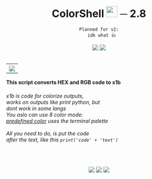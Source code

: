 
<div align='center'>
  <h1>ColorShell <img src='https://emoji.gg/assets/emoji/3034-kittyvibe.gif' width='30'> ─ 2.8</h1>
  <pre><code><span class="hljs-attribute">Planned for v2:
  idk what 👍‍</span></code></pre>
  <img src='https://github.com/NwRq/private-icons/blob/main/python.svg'> <img src='https://github.com/NwRq/private-icons/blob/main/maintained%20-yes.svg'>
</div><br>

<p><table><tr><th><img src='https://github.com/NwRq/colorshell/blob/main/img/preview.gif' align='center'></table></tr></th>
  <b>
      This script converts HEX and RGB code to x1b
  </b>
  <h6>
    x1b is code for colorize outputs,<br>
    works on outputs like print python, but<br>
    dont work in some langs<br>
    You aslo can use 8 color mode:<br>
    <a href='https://talyian.github.io/ansicolors/'>predefined color</a> uses the terminal palette<br><br>
    All you need to do, is put the code<br>
    after the text, like this
    <pr><code>print('code' + 'text')</code></pr>
    </h6><br>
</p>
<p align='center'>
  <img src='https://github.com/NwRq/private-icons/blob/main/report-any-issue-!.svg' align='center'> <img src='https://github.com/NwRq/private-icons/blob/main/license-mit.svg' align='center'> <img src='https://github.com/NwRq/private-icons/blob/main/made-with-%203(1).svg' align='center'>
</p>
